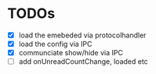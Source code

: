 # TODOs
- [x] load the emebeded via protocolhandler
- [x] load the config via IPC
- [x] communciate show/hide via IPC
- [ ] add onUnreadCountChange, loaded etc
